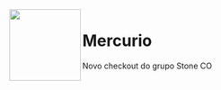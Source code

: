 <img src="https://avatars3.githubusercontent.com/u/8750624?s=200&v=4" width="127px" height="127px" align="left"/>

# Mercurio

Novo checkout do grupo Stone CO
